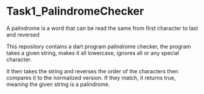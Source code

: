 # Task1_PalindromeChecker

A palindrome is a word that can be read the same from first character to last and reversed

This repository contains a dart program palindrome checker, the program takes a given string, makes it all lowercase, ignores all or any special character.

It then takes the string and reverses the order of the characters then compares it to the normalized version.
If they match, it returns true, meaning the given string is a palindrome.